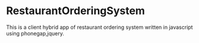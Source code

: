 # RestaurantOrderingSystem

This is a client hybrid app of restaurant ordering system written 
in javascript using phonegap,jquery.
